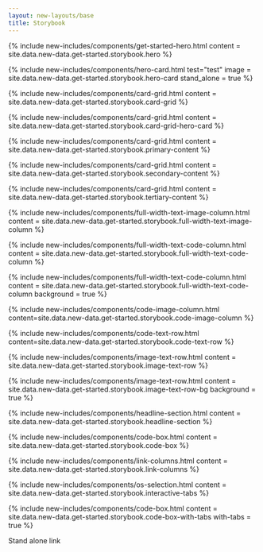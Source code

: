 ```yaml
---
layout: new-layouts/base
title: Storybook
---
```


<div class="get-started">

{% include new-includes/components/get-started-hero.html content = site.data.new-data.get-started.storybook.hero  %}

{% include new-includes/components/hero-card.html test="test" image = site.data.new-data.get-started.storybook.hero-card  stand_alone = true %}

{% include new-includes/components/card-grid.html content = site.data.new-data.get-started.storybook.card-grid %}

{% include new-includes/components/card-grid.html content = site.data.new-data.get-started.storybook.card-grid-hero-card %}

{% include new-includes/components/card-grid.html content = site.data.new-data.get-started.storybook.primary-content %}

{% include new-includes/components/card-grid.html content = site.data.new-data.get-started.storybook.secondary-content %}

{% include new-includes/components/card-grid.html content = site.data.new-data.get-started.storybook.tertiary-content %}

{% include new-includes/components/full-width-text-image-column.html  content = site.data.new-data.get-started.storybook.full-width-text-image-column %}

{% include new-includes/components/full-width-text-code-column.html  content = site.data.new-data.get-started.storybook.full-width-text-code-column %}

{% include new-includes/components/full-width-text-code-column.html  content = site.data.new-data.get-started.storybook.full-width-text-code-column background = true %}

{% include new-includes/components/code-image-column.html
    content=site.data.new-data.get-started.storybook.code-image-column
%}

{% include new-includes/components/code-text-row.html
    content=site.data.new-data.get-started.storybook.code-text-row
%}

{% include new-includes/components/image-text-row.html content = site.data.new-data.get-started.storybook.image-text-row %}

{% include new-includes/components/image-text-row.html content = site.data.new-data.get-started.storybook.image-text-row-bg background = true %}

{% include new-includes/components/headline-section.html content = site.data.new-data.get-started.storybook.headline-section %}

{% include new-includes/components/code-box.html content = site.data.new-data.get-started.storybook.code-box %}

{% include new-includes/components/link-columns.html  content = site.data.new-data.get-started.storybook.link-columns %}

{% include new-includes/components/os-selection.html content = site.data.new-data.get-started.storybook.interactive-tabs %}

{% include new-includes/components/code-box.html content = site.data.new-data.get-started.storybook.code-box-with-tabs with-tabs = true %}

<div class="stand-alone-link">
    <a class="link">Stand alone link</a>
</div>

</div>

